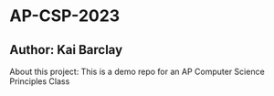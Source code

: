 # AP-CSP-2023
## Author: Kai Barclay
About this project: This is a demo repo for an AP Computer Science Principles Class
